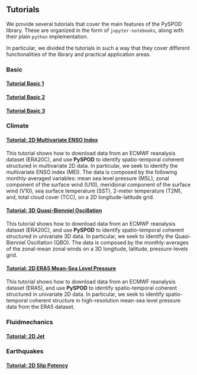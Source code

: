 ## Tutorials

We provide several tutorials that cover the main features of the PySPOD library. 
These are organized in the form of `jupyter-notebooks`, along with their plain 
`python` implementation.

In particular, we divided the tutorials in such a way that they cover different 
functionalities of the library and practical application areas.


### Basic

#### [Tutorial Basic 1](Basic/load_data.ipynb)

#### [Tutorial Basic 2](Basic/different_approaches.ipynb)

#### [Tutorial Basic 3](Basic/post_processing.ipynb)



### Climate 

#### [Tutorial: 2D Multivariate ENSO Index](climate/ERA20C_MEI_2D/ERA20C_MEI_2D.ipynb)

This tutorial shows how to download data from an ECMWF reanalysis dataset (ERA20C), 
and use **PySPOD** to identify spatio-temporal coherent structured in multivariate 
2D data. In particular, we seek to identify the multivariate ENSO index (MEI). 
The data is composed by the following monthly-averaged variables: mean sea level 
pressure (MSL), zonal component of the surface wind (U10), meridional component 
of the surface wind (V10), sea surface temperature (SST), 2-meter temperature 
(T2M), and, total cloud cover (TCC), on a 2D longitude-latitude grid.  


#### [Tutorial: 3D Quasi-Bienniel Oscillation](climate/ERA20C_QBO_3D/ERA20C_QBO_3D.ipynb)

This tutorial shows how to download data from an ECMWF reanalysis dataset (ERA20C), 
and use **PySPOD** to identify spatio-temporal coherent structured in univariate 
3D data. In particular, we seek to identify the Quasi-Bienniel Oscillation (QBO). 
The data is composed by the monthly-averages of the zonal-mean zonal winds 
on a 3D longitude, latitude, pressure-levels grid.


#### [Tutorial: 2D ERA5 Mean-Sea Level Pressure](climate/ERA5_MSLP_2D/ERA5_MSLP_2D.ipynb)

This tutorial shows how to download data from an ECMWF reanalysis dataset (ERA5), 
and use **PySPOD** to identify spatio-temporal coherent structured in univariate 
2D data. In particular, we seek to identify spatio-temporal coherent structure in 
high-resolution mean-sea level pressure data from the ERA5 dataset.



### Fluidmechanics 

#### [Tutorial: 2D Jet](fluidmechanics/ERA20C_MEI_2D/ERA20C_MEI_2D.ipynb)




### Earthquakes 

#### [Tutorial: 2D Slip Potency](earthquakes/ERA20C_MEI_2D/ERA20C_MEI_2D.ipynb)





